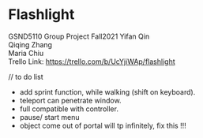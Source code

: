 # Flashlight
GSND5110 Group Project Fall2021
Yifan Qin  
Qiqing Zhang  
Maria Chiu  
Trello Link: https://trello.com/b/UcYjiWAp/flashlight

// to do list
- add sprint function, while walking (shift on keyboard).
- teleport can penetrate window.
- full compatible with controller.
- pause/ start menu
- object come out of portal will tp infinitely, fix this !!!
